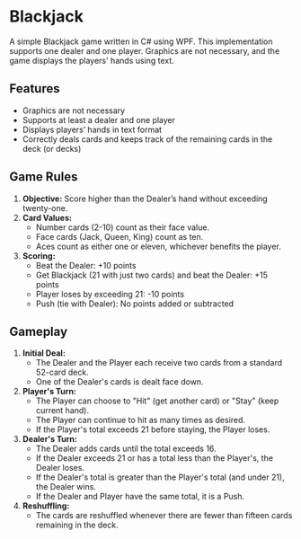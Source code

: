 # Blackjack

A simple Blackjack game written in C# using WPF. This implementation supports one dealer and one player. Graphics are not necessary, and the game displays the players' hands using text.

## Features

- Graphics are not necessary
- Supports at least a dealer and one player
- Displays players’ hands in text format
- Correctly deals cards and keeps track of the remaining cards in the deck (or decks)

## Game Rules

1. **Objective:** Score higher than the Dealer’s hand without exceeding twenty-one.
2. **Card Values:**
    - Number cards (2-10) count as their face value.
    - Face cards (Jack, Queen, King) count as ten.
    - Aces count as either one or eleven, whichever benefits the player.
3. **Scoring:**
    - Beat the Dealer: +10 points
    - Get Blackjack (21 with just two cards) and beat the Dealer: +15 points
    - Player loses by exceeding 21: -10 points
    - Push (tie with Dealer): No points added or subtracted

## Gameplay

1. **Initial Deal:**
    - The Dealer and the Player each receive two cards from a standard 52-card deck.
    - One of the Dealer's cards is dealt face down.
2. **Player's Turn:**
    - The Player can choose to "Hit" (get another card) or "Stay" (keep current hand).
    - The Player can continue to hit as many times as desired.
    - If the Player's total exceeds 21 before staying, the Player loses.
3. **Dealer's Turn:**
    - The Dealer adds cards until the total exceeds 16.
    - If the Dealer exceeds 21 or has a total less than the Player's, the Dealer loses.
    - If the Dealer's total is greater than the Player's total (and under 21), the Dealer wins.
    - If the Dealer and Player have the same total, it is a Push.
4. **Reshuffling:**
    - The cards are reshuffled whenever there are fewer than fifteen cards remaining in the deck.
